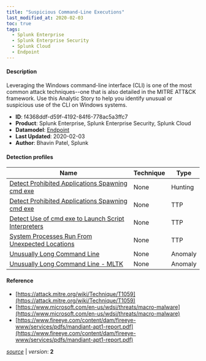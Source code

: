```yaml
---
title: "Suspicious Command-Line Executions"
last_modified_at: 2020-02-03
toc: true
tags:
  - Splunk Enterprise
  - Splunk Enterprise Security
  - Splunk Cloud
  - Endpoint
---
```


#### Description

Leveraging the Windows command-line interface (CLI) is one of the most common attack techniques--one that is also detailed in the MITRE ATT&CK framework. Use this Analytic Story to help you identify unusual or suspicious use of the CLI on Windows systems.

- **ID**: f4368ddf-d59f-4192-84f6-778ac5a3ffc7
- **Product**: Splunk Enterprise, Splunk Enterprise Security, Splunk Cloud
- **Datamodel**: [Endpoint](https://docs.splunk.com/Documentation/CIM/latest/User/Endpoint)
- **Last Updated**: 2020-02-03
- **Author**: Bhavin Patel, Splunk

#### Detection profiles

| Name        | Technique   | Type         |
| ----------- | ----------- |--------------|
| [Detect Prohibited Applications Spawning cmd exe](/endpoint/detect_prohibited_applications_spawning_cmd_exe/) | None | Hunting |
| [Detect Prohibited Applications Spawning cmd exe](/endpoint/detect_prohibited_applications_spawning_cmd_exe/) | None | TTP |
| [Detect Use of cmd exe to Launch Script Interpreters](/endpoint/detect_use_of_cmd_exe_to_launch_script_interpreters/) | None | TTP |
| [System Processes Run From Unexpected Locations](/endpoint/system_processes_run_from_unexpected_locations/) | None | TTP |
| [Unusually Long Command Line](/endpoint/unusually_long_command_line/) | None | Anomaly |
| [Unusually Long Command Line - MLTK](/endpoint/unusually_long_command_line_-_mltk/) | None | Anomaly |

#### Reference

* [https://attack.mitre.org/wiki/Technique/T1059](https://attack.mitre.org/wiki/Technique/T1059)
* [https://www.microsoft.com/en-us/wdsi/threats/macro-malware](https://www.microsoft.com/en-us/wdsi/threats/macro-malware)
* [https://www.fireeye.com/content/dam/fireeye-www/services/pdfs/mandiant-apt1-report.pdf](https://www.fireeye.com/content/dam/fireeye-www/services/pdfs/mandiant-apt1-report.pdf)



[*source*](https://github.com/splunk/security_content/tree/develop/stories/suspicious_command-line_executions.yml) \| *version*: **2**